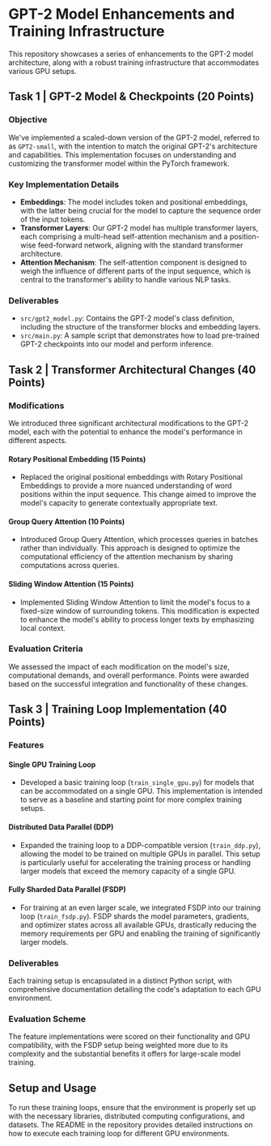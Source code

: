 # GPT-2 Model Enhancements and Training Infrastructure

This repository showcases a series of enhancements to the GPT-2 model architecture, along with a robust training infrastructure that accommodates various GPU setups.

## Task 1 | GPT-2 Model & Checkpoints (20 Points)

### Objective
We've implemented a scaled-down version of the GPT-2 model, referred to as `GPT2-small`, with the intention to match the original GPT-2's architecture and capabilities. This implementation focuses on understanding and customizing the transformer model within the PyTorch framework.

### Key Implementation Details
- **Embeddings**: The model includes token and positional embeddings, with the latter being crucial for the model to capture the sequence order of the input tokens.
- **Transformer Layers**: Our GPT-2 model has multiple transformer layers, each comprising a multi-head self-attention mechanism and a position-wise feed-forward network, aligning with the standard transformer architecture.
- **Attention Mechanism**: The self-attention component is designed to weigh the influence of different parts of the input sequence, which is central to the transformer's ability to handle various NLP tasks.

### Deliverables
- `src/gpt2_model.py`: Contains the GPT-2 model's class definition, including the structure of the transformer blocks and embedding layers.
- `src/main.py`: A sample script that demonstrates how to load pre-trained GPT-2 checkpoints into our model and perform inference.

## Task 2 | Transformer Architectural Changes (40 Points)

### Modifications
We introduced three significant architectural modifications to the GPT-2 model, each with the potential to enhance the model's performance in different aspects.

#### Rotary Positional Embedding (15 Points)
- Replaced the original positional embeddings with Rotary Positional Embeddings to provide a more nuanced understanding of word positions within the input sequence. This change aimed to improve the model's capacity to generate contextually appropriate text.

#### Group Query Attention (10 Points)
- Introduced Group Query Attention, which processes queries in batches rather than individually. This approach is designed to optimize the computational efficiency of the attention mechanism by sharing computations across queries.

#### Sliding Window Attention (15 Points)
- Implemented Sliding Window Attention to limit the model's focus to a fixed-size window of surrounding tokens. This modification is expected to enhance the model's ability to process longer texts by emphasizing local context.

### Evaluation Criteria
We assessed the impact of each modification on the model's size, computational demands, and overall performance. Points were awarded based on the successful integration and functionality of these changes.

## Task 3 | Training Loop Implementation (40 Points)

### Features

#### Single GPU Training Loop
- Developed a basic training loop (`train_single_gpu.py`) for models that can be accommodated on a single GPU. This implementation is intended to serve as a baseline and starting point for more complex training setups.

#### Distributed Data Parallel (DDP)
- Expanded the training loop to a DDP-compatible version (`train_ddp.py`), allowing the model to be trained on multiple GPUs in parallel. This setup is particularly useful for accelerating the training process or handling larger models that exceed the memory capacity of a single GPU.

#### Fully Sharded Data Parallel (FSDP)
- For training at an even larger scale, we integrated FSDP into our training loop (`train_fsdp.py`). FSDP shards the model parameters, gradients, and optimizer states across all available GPUs, drastically reducing the memory requirements per GPU and enabling the training of significantly larger models.

### Deliverables
Each training setup is encapsulated in a distinct Python script, with comprehensive documentation detailing the code's adaptation to each GPU environment.

### Evaluation Scheme
The feature implementations were scored on their functionality and GPU compatibility, with the FSDP setup being weighted more due to its complexity and the substantial benefits it offers for large-scale model training.

## Setup and Usage
To run these training loops, ensure that the environment is properly set up with the necessary libraries, distributed computing configurations, and datasets. The README in the repository provides detailed instructions on how to execute each training loop for different GPU environments.
